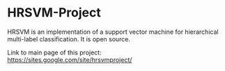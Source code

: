 # HRSVM-Project
HRSVM is an implementation of a support vector machine for hierarchical multi-label classification. It is open source.

Link to main page of this project: https://sites.google.com/site/hrsvmproject/
